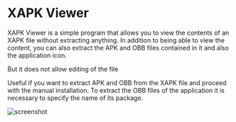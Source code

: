 # XAPK Viewer

XAPK Viewer is a simple program that allows you to view the contents of an XAPK file without extracting anything.
In addition to being able to view the content, you can also extract the APK and OBB files contained in it and also the application icon.

But it does not allow editing of the file

Useful if you want to extract APK and OBB from the XAPK file and proceed with the manual installation.
To extract the OBB files of the application it is necessary to specify the name of its package.

![screenshot](https://github.com/Sorecchione07435/XAPKViewer/assets/111366201/50dd8214-276e-4031-8c5a-a66e8c10c03a)
